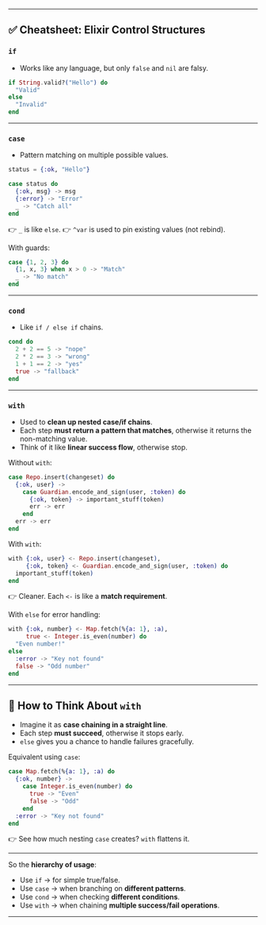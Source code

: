 

---

## ✅ Cheatsheet: Elixir Control Structures

### `if`

* Works like any language, but only `false` and `nil` are falsy.

```elixir
if String.valid?("Hello") do
  "Valid"
else
  "Invalid"
end
```

---

### `case`

* Pattern matching on multiple possible values.

```elixir
status = {:ok, "Hello"}

case status do
  {:ok, msg} -> msg
  {:error} -> "Error"
  _ -> "Catch all"
end
```

👉 `_` is like `else`.
👉 `^var` is used to pin existing values (not rebind).

With guards:

```elixir
case {1, 2, 3} do
  {1, x, 3} when x > 0 -> "Match"
  _ -> "No match"
end
```

---

### `cond`

* Like `if / else if` chains.

```elixir
cond do
  2 + 2 == 5 -> "nope"
  2 * 2 == 3 -> "wrong"
  1 + 1 == 2 -> "yes"
  true -> "fallback"
end
```

---

### `with`

* Used to **clean up nested case/if chains**.
* Each step **must return a pattern that matches**, otherwise it returns the non-matching value.
* Think of it like **linear success flow**, otherwise stop.

Without `with`:

```elixir
case Repo.insert(changeset) do
  {:ok, user} ->
    case Guardian.encode_and_sign(user, :token) do
      {:ok, token} -> important_stuff(token)
      err -> err
    end
  err -> err
end
```

With `with`:

```elixir
with {:ok, user} <- Repo.insert(changeset),
     {:ok, token} <- Guardian.encode_and_sign(user, :token) do
  important_stuff(token)
end
```

👉 Cleaner. Each `<-` is like a **match requirement**.

With `else` for error handling:

```elixir
with {:ok, number} <- Map.fetch(%{a: 1}, :a),
     true <- Integer.is_even(number) do
  "Even number!"
else
  :error -> "Key not found"
  false -> "Odd number"
end
```

---

## 🧠 How to Think About `with`

* Imagine it as **case chaining in a straight line**.
* Each step **must succeed**, otherwise it stops early.
* `else` gives you a chance to handle failures gracefully.

Equivalent using `case`:

```elixir
case Map.fetch(%{a: 1}, :a) do
  {:ok, number} ->
    case Integer.is_even(number) do
      true -> "Even"
      false -> "Odd"
    end
  :error -> "Key not found"
end
```

👉 See how much nesting `case` creates? `with` flattens it.

---

So the **hierarchy of usage**:

* Use `if` → for simple true/false.
* Use `case` → when branching on **different patterns**.
* Use `cond` → when checking **different conditions**.
* Use `with` → when chaining **multiple success/fail operations**.

---
